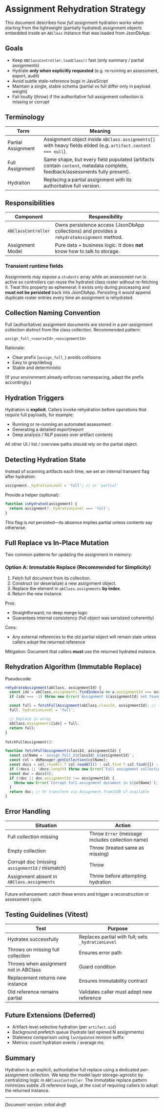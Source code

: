 # Assignment Rehydration Strategy

This document describes how _full_ assignment hydration works when starting from the
lightweight (partially hydrated) assignment objects embedded inside an `ABClass`
instance that was loaded from JsonDbApp.

## Goals

- Keep `ABClassController.loadClass()` fast (only summary / partial assignments)
- Hydrate **only when explicitly requested** (e.g. re‑running an assessment, export, audit)
- Avoid subtle stale-reference bugs in JavaScript
- Maintain a single, stable schema (partial vs full differ only in payload weight)
- Fail loudly (throw) if the authoritative full assignment collection is missing or corrupt

## Terminology

| Term               | Meaning                                                                                                                     |
| ------------------ | --------------------------------------------------------------------------------------------------------------------------- |
| Partial Assignment | Assignment object inside `ABClass.assignments[]` with heavy fields elided (e.g. `artifact.content === null`).               |
| Full Assignment    | Same shape, but every field populated (artifacts contain `content`, metadata complete, feedback/assessments fully present). |
| Hydration          | Replacing a partial assignment with its authoritative full version.                                                         |

## Responsibilities

| Component           | Responsibility                                                                               |
| ------------------- | -------------------------------------------------------------------------------------------- |
| `ABClassController` | Owns persistence access (JsonDbApp collections) and provides a `rehydrateAssignment` method. |
| Assignment Model    | Pure data + business logic. It does **not** know how to talk to storage.                     |

### Transient runtime fields

Assignments may expose a `students` array while an assessment run is active so
controllers can reuse the hydrated class roster without re-fetching it. Treat
this property as ephemeral: it exists only during processing and **must not be
persisted** back into JsonDbApp. Persisting it would append duplicate roster
entries every time an assignment is rehydrated.

## Collection Naming Convention

Full (authoritative) assignment documents are stored in a per-assignment collection distinct from the class collection. Recommended pattern:

```
assign_full_<courseId>_<assignmentId>
```

Rationale:

- Clear prefix (`assign_full_`) avoids collisions
- Easy to grep/debug
- Stable and deterministic

(If your environment already enforces namespacing, adapt the prefix accordingly.)

## Hydration Triggers

Hydration is **explicit**. Callers invoke rehydration before operations that require full payloads, for example:

- Running or re-running an automated assessment
- Generating a detailed export/report
- Deep analysis / NLP passes over artifact contents

All other UI / list / overview paths should rely on the partial object.

## Detecting Hydration State

Instead of scanning artifacts each time, we set an internal transient flag after hydration:

```js
assignment._hydrationLevel = 'full'; // or 'partial'
```

Provide a helper (optional):

```js
function isHydrated(assignment) {
  return assignment?._hydrationLevel === 'full';
}
```

This flag is _not_ persisted—its absence implies partial unless contents say otherwise.

## Full Replace vs In-Place Mutation

Two common patterns for updating the assignment in memory:

### Option A: Immutable Replace (Recommended for Simplicity)

1. Fetch full document from its collection.
2. Construct (or deserialize) a new assignment object.
3. Replace the element in `abClass.assignments` **by index**.
4. Return the new instance.

Pros:

- Straightforward; no deep merge logic
- Guarantees internal consistency (full object was serialized coherently)

Cons:

- Any external references to the old partial object will remain stale unless callers adopt the returned reference

Mitigation: Document that callers **must** use the returned hydrated instance.

## Rehydration Algorithm (Immutable Replace)

Pseudocode:

```js
rehydrateAssignment(abClass, assignmentId) {
  const idx = abClass.assignments.findIndex(a => a.assignmentId === assignmentId);
  if (idx === -1) throw new Error(`Assignment ${assignmentId} not found in class ${abClass.classId}`);

  const full = fetchFullAssignment(abClass.classId, assignmentId); // throws on missing/corrupt
  full._hydrationLevel = 'full';

  // Replace in array
  abClass.assignments[idx] = full;
  return full;
}
```

`fetchFullAssignment()`:

```js
function fetchFullAssignment(classId, assignmentId) {
  const colName = `assign_full_${classId}_${assignmentId}`;
  const col = dbManager.getCollection(colName);
  const docs = col.readAll ? col.readAll() : col.find ? col.find({}) : [];
  if (!docs || !docs.length) throw new Error(`Full assignment collection missing: ${colName}`);
  const doc = docs[0];
  if (!doc || doc.assignmentId !== assignmentId) {
    throw new Error(`Corrupt full assignment document in ${colName}`);
  }
  return doc; // Or transform via Assignment.fromJSON if available
}
```

## Error Handling

| Situation                                       | Action                                           |
| ----------------------------------------------- | ------------------------------------------------ |
| Full collection missing                         | Throw `Error` (message includes collection name) |
| Empty collection                                | Throw (treated same as missing)                  |
| Corrupt doc (missing `assignmentId` / mismatch) | Throw                                            |
| Assignment absent in `ABClass.assignments`      | Throw before attempting hydration                |

Future enhancement: catch these errors and trigger a reconstruction or assessment cycle.

## Testing Guidelines (Vitest)

| Test                                  | Purpose                                            |
| ------------------------------------- | -------------------------------------------------- |
| Hydrates successfully                 | Replaces partial with full; sets `_hydrationLevel` |
| Throws on missing full collection     | Ensures error path                                 |
| Throws when assignment not in ABClass | Guard condition                                    |
| Replacement returns new instance      | Ensures immutability contract                      |
| Old reference remains partial         | Validates caller must adopt new reference          |

## Future Extensions (Deferred)

- Artifact-level selective hydration (per `artifact.uid`)
- Background prefetch queue (hydrate last opened N assignments)
- Staleness comparison using `lastUpdated` revision suffix
- Metrics: count hydration events / average ms

## Summary

Hydration is an explicit, authoritative full replace using a dedicated per-assignment collection. We keep the model layer storage-agnostic by centralizing logic in `ABClassController`. The immutable replace pattern minimizes subtle JS reference bugs, at the cost of requiring callers to adopt the returned instance.

---

_Document version: initial draft_

